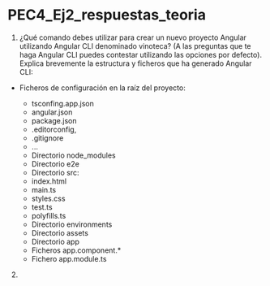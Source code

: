 # PEC4_Ej2_respuestas_teoria

1. ¿Qué comando debes utilizar para crear un nuevo proyecto Angular utilizando Angular CLI denominado vinoteca? (A las preguntas que te haga Angular CLI puedes contestar utilizando las opciones por defecto). Explica brevemente la estructura y ficheros que ha generado Angular CLI:
   
- Ficheros de configuración en la raíz del proyecto:
     
    - tsconfing.app.json
    - angular.json
    - package.json
    - .editorconfig,
    - .gitignore
    - ...
    - Directorio node_modules
    - Directorio e2e
    - Directorio src:
    - index.html
    - main.ts
    - styles.css
    - test.ts
    - polyfills.ts
    - Directorio environments
    - Directorio assets
    - Directorio app
    - Ficheros app.component.*
    - Fichero app.module.ts

2. 